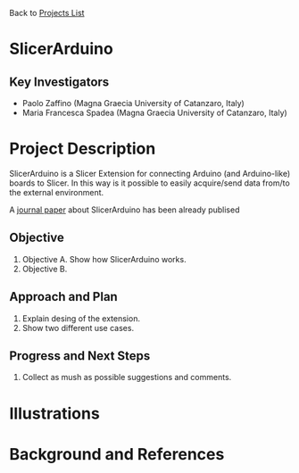 Back to [Projects List](../../README.md#ProjectsList)

# SlicerArduino

## Key Investigators

- Paolo Zaffino (Magna Graecia University of Catanzaro, Italy)
- Maria Francesca Spadea (Magna Graecia University of Catanzaro, Italy)

# Project Description

SlicerArduino is a Slicer Extension for connecting Arduino (and Arduino-like) boards to Slicer.
In this way is it possible to easily acquire/send data from/to the external environment.

A [journal paper](https://www.mdpi.com/2306-5354/7/3/109) about SlicerArduino has been already publised

<!-- Add a short paragraph describing the project. -->

## Objective

<!-- Describe here WHAT you would like to achieve (what you will have as end result). -->

1. Objective A. Show how SlicerArduino works.
1. Objective B. 

## Approach and Plan

<!-- Describe here HOW you would like to achieve the objectives stated above. -->

1. Explain desing of the extension.
1. Show two different use cases.

## Progress and Next Steps

<!-- Update this section as you make progress, describing of what you have ACTUALLY DONE. If there are specific steps that you could not complete then you can describe them here, too. -->

1. Collect as mush as possible suggestions and comments.

# Illustrations

<!-- Add pictures and links to videos that demonstrate what has been accomplished.
![Description of picture](Example2.jpg)
![Some more images](Example2.jpg)
-->

# Background and References

<!-- If you developed any software, include link to the source code repository. If possible, also add links to sample data, and to any relevant publications. -->

